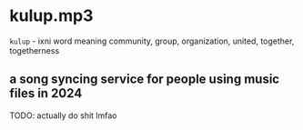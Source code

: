 # kulup.mp3
`kulup` - ixni word meaning community, group, organization, united, together, togetherness

## a song syncing service for people using music files in 2024
TODO: actually do shit lmfao